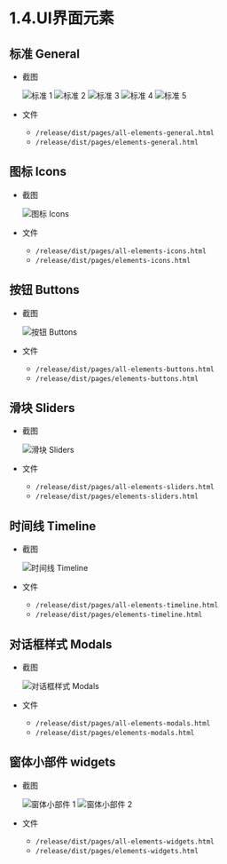 # 1.4.UI界面元素

## 标准 General

- 截图

    ![标准 1](https://itheima2017.gitbooks.io/adminlte2-itheima-doc/img/hans/ui-1.png)
    ![标准 2](https://itheima2017.gitbooks.io/adminlte2-itheima-doc/img/hans/ui-2.png)
    ![标准 3](https://itheima2017.gitbooks.io/adminlte2-itheima-doc/img/hans/ui-3.png)
    ![标准 4](https://itheima2017.gitbooks.io/adminlte2-itheima-doc/img/hans/ui-4.png)
    ![标准 5](https://itheima2017.gitbooks.io/adminlte2-itheima-doc/img/hans/ui-5.png)

- 文件
    - `/release/dist/pages/all-elements-general.html`
    - `/release/dist/pages/elements-general.html`

## 图标 Icons

- 截图

    ![图标 Icons](https://itheima2017.gitbooks.io/adminlte2-itheima-doc/img/hans/icons.png)

- 文件
    - `/release/dist/pages/all-elements-icons.html`
    - `/release/dist/pages/elements-icons.html`

## 按钮 Buttons

- 截图

    ![按钮 Buttons](https://itheima2017.gitbooks.io/adminlte2-itheima-doc/img/hans/buttons.png)

- 文件
    - `/release/dist/pages/all-elements-buttons.html`
    - `/release/dist/pages/elements-buttons.html`

## 滑块 Sliders

- 截图

    ![滑块 Sliders](https://itheima2017.gitbooks.io/adminlte2-itheima-doc/img/hans/sliders.png)

- 文件
    - `/release/dist/pages/all-elements-sliders.html`
    - `/release/dist/pages/elements-sliders.html`

## 时间线 Timeline

- 截图

    ![时间线 Timeline](https://itheima2017.gitbooks.io/adminlte2-itheima-doc/img/hans/timeline.png)

- 文件
    - `/release/dist/pages/all-elements-timeline.html`
    - `/release/dist/pages/elements-timeline.html`

## 对话框样式 Modals

- 截图

    ![对话框样式 Modals](https://itheima2017.gitbooks.io/adminlte2-itheima-doc/img/hans/modals.png)

- 文件
    - `/release/dist/pages/all-elements-modals.html`
    - `/release/dist/pages/elements-modals.html`

## 窗体小部件 widgets

- 截图

    ![窗体小部件 1](https://itheima2017.gitbooks.io/adminlte2-itheima-doc/img/hans/widgets-1.png)
    ![窗体小部件 2](https://itheima2017.gitbooks.io/adminlte2-itheima-doc/img/hans/widgets-2.png)

- 文件
    - `/release/dist/pages/all-elements-widgets.html`
    - `/release/dist/pages/elements-widgets.html`